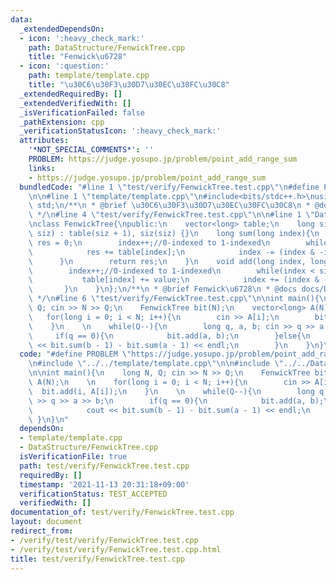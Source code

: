 ```yaml
---
data:
  _extendedDependsOn:
  - icon: ':heavy_check_mark:'
    path: DataStructure/FenwickTree.cpp
    title: "Fenwick\u6728"
  - icon: ':question:'
    path: template/template.cpp
    title: "\u30C6\u30F3\u30D7\u30EC\u30FC\u30C8"
  _extendedRequiredBy: []
  _extendedVerifiedWith: []
  _isVerificationFailed: false
  _pathExtension: cpp
  _verificationStatusIcon: ':heavy_check_mark:'
  attributes:
    '*NOT_SPECIAL_COMMENTS*': ''
    PROBLEM: https://judge.yosupo.jp/problem/point_add_range_sum
    links:
    - https://judge.yosupo.jp/problem/point_add_range_sum
  bundledCode: "#line 1 \"test/verify/FenwickTree.test.cpp\"\n#define PROBLEM \"https://judge.yosupo.jp/problem/point_add_range_sum\"\
    \n\n#line 1 \"template/template.cpp\"\n#include<bits/stdc++.h>\nusing namespace\
    \ std;\n/**\n * @brief \u30C6\u30F3\u30D7\u30EC\u30FC\u30C8\n * @docs docs/template/template.md\n\
    \ */\n#line 4 \"test/verify/FenwickTree.test.cpp\"\n\n#line 1 \"DataStructure/FenwickTree.cpp\"\
    \nclass FenwickTree{\npublic:\n    vector<long> table;\n    long siz;\n    FenwickTree(long\
    \ siz) : table(siz + 1), siz(siz) {}\n    long sum(long index){\n        long\
    \ res = 0;\n        index++;//0-indexed to 1-indexed\n        while(index > 0){\n\
    \            res += table[index];\n            index -= (index & -index);\n  \
    \      }\n        return res;\n    }\n    void add(long index, long value){\n\
    \        index++;//0-indexed to 1-indexed\n        while(index < siz + 1){\n \
    \           table[index] += value;\n            index += (index & -index);\n \
    \       }\n    }\n};\n/**\n * @brief Fenwick\u6728\n * @docs docs/DataStructure/FenwickTree.md\n\
    \ */\n#line 6 \"test/verify/FenwickTree.test.cpp\"\n\nint main(){\n    long N,\
    \ Q; cin >> N >> Q;\n    FenwickTree bit(N);\n    vector<long> A(N);\n    \n \
    \   for(long i = 0; i < N; i++){\n        cin >> A[i];\n        bit.add(i, A[i]);\n\
    \    }\n    \n    while(Q--){\n        long q, a, b; cin >> q >> a >> b;\n   \
    \     if(q == 0){\n            bit.add(a, b);\n        }else{\n            cout\
    \ << bit.sum(b - 1) - bit.sum(a - 1) << endl;\n        }\n    }\n}\n"
  code: "#define PROBLEM \"https://judge.yosupo.jp/problem/point_add_range_sum\"\n\
    \n#include \"../../template/template.cpp\"\n\n#include \"../../DataStructure/FenwickTree.cpp\"\
    \n\nint main(){\n    long N, Q; cin >> N >> Q;\n    FenwickTree bit(N);\n    vector<long>\
    \ A(N);\n    \n    for(long i = 0; i < N; i++){\n        cin >> A[i];\n      \
    \  bit.add(i, A[i]);\n    }\n    \n    while(Q--){\n        long q, a, b; cin\
    \ >> q >> a >> b;\n        if(q == 0){\n            bit.add(a, b);\n        }else{\n\
    \            cout << bit.sum(b - 1) - bit.sum(a - 1) << endl;\n        }\n   \
    \ }\n}\n"
  dependsOn:
  - template/template.cpp
  - DataStructure/FenwickTree.cpp
  isVerificationFile: true
  path: test/verify/FenwickTree.test.cpp
  requiredBy: []
  timestamp: '2021-11-13 20:31:18+09:00'
  verificationStatus: TEST_ACCEPTED
  verifiedWith: []
documentation_of: test/verify/FenwickTree.test.cpp
layout: document
redirect_from:
- /verify/test/verify/FenwickTree.test.cpp
- /verify/test/verify/FenwickTree.test.cpp.html
title: test/verify/FenwickTree.test.cpp
---
```

